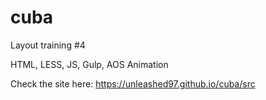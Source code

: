 # cuba

Layout training #4

HTML, LESS, JS, Gulp, AOS Animation

Check the site here: https://unleashed97.github.io/cuba/src
